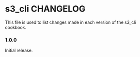 # s3_cli CHANGELOG

This file is used to list changes made in each version of the s3_cli cookbook.

### 1.0.0

Initial release.
